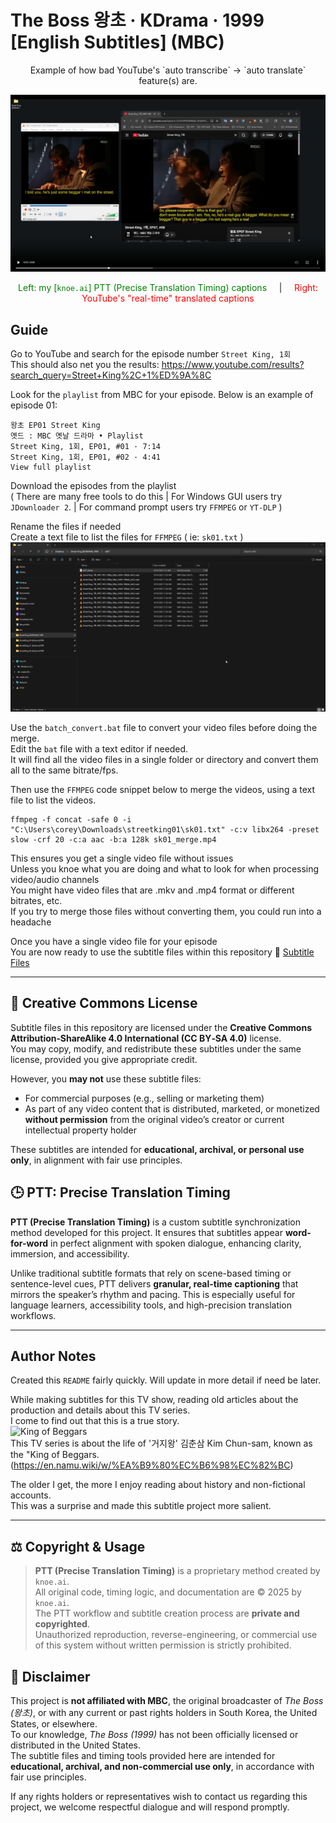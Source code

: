 # The Boss 왕초 ‧ KDrama ‧ 1999 [English Subtitles] (MBC)  

<div align="center">
Example of how bad YouTube's `auto transcribe` → `auto translate` feature(s) are. 

[![Watch the video](assets/chrome_XHcIxlGkvA.png)](https://knoeai.github.io/English-Subtitles-The-Boss-KDrama-1999/subs.html)  

<span style="color: green;">Left: my [`knoe.ai`] PTT (Precise Translation Timing) captions</span> &nbsp;&nbsp;&nbsp;   |  &nbsp;&nbsp;&nbsp;  <span style="color: red;">Right: YouTube's "real-time" translated captions</span> 
</div>  

## Guide
Go to YouTube and search for the episode number `Street King, 1회`  
This should also net you the results: https://www.youtube.com/results?search_query=Street+King%2C+1%ED%9A%8C

Look for the `playlist` from MBC for your episode. Below is an example of episode 01:  
```
왕초 EP01 Street King   
옛드 : MBC 옛날 드라마 • Playlist  
Street King, 1회, EP01, #01 · 7:14  
Street King, 1회, EP01, #02 · 4:41  
View full playlist  
```
Download the episodes from the playlist  
( There are many free tools to do this | For Windows GUI users try `JDownloader 2`. | For command prompt users try `FFMPEG` or `YT-DLP` )  

Rename the files if needed   
Create a text file to list the files for `FFMPEG` ( ie: `sk01.txt` )  
![Demo of feature](assets/6Y1BI8hPFe.gif)  

Use the `batch_convert.bat` file to convert your video files before doing the merge.  
Edit the `bat` file with a text editor if needed.  
It will find all the video files in a single folder or directory and convert them all to the same bitrate/fps.  

Then use the `FFMPEG` code snippet below to merge the videos, using a text file to list the videos.  

```
ffmpeg -f concat -safe 0 -i "C:\Users\corey\Downloads\streetking01\sk01.txt" -c:v libx264 -preset slow -crf 20 -c:a aac -b:a 128k sk01_merge.mp4
```
This ensures you get a single video file without issues  
Unless you knoe what you are doing and what to look for when processing video/audio channels  
You might have video files that are .mkv and .mp4 format or different bitrates, etc.  
If you try to merge those files without converting them, you could run into a headache  

Once you have a single video file for your episode  
You are now ready to use the subtitle files within this repository 📁 [Subtitle Files](subtitles/)  

---  

## 🧾 Creative Commons License

Subtitle files in this repository are licensed under the **Creative Commons Attribution‑ShareAlike 4.0 International (CC BY‑SA 4.0)** license.  
You may copy, modify, and redistribute these subtitles under the same license, provided you give appropriate credit.

However, you **may not** use these subtitle files:
- For commercial purposes (e.g., selling or marketing them)
- As part of any video content that is distributed, marketed, or monetized **without permission** from the original video’s creator or current intellectual property holder

These subtitles are intended for **educational, archival, or personal use only**, in alignment with fair use principles.    

## 🕒 PTT: Precise Translation Timing

**PTT (Precise Translation Timing)** is a custom subtitle synchronization method developed for this project. It ensures that subtitles appear **word-for-word** in perfect alignment with spoken dialogue, enhancing clarity, immersion, and accessibility.

Unlike traditional subtitle formats that rely on scene-based timing or sentence-level cues, PTT delivers **granular, real-time captioning** that mirrors the speaker’s rhythm and pacing. This is especially useful for language learners, accessibility tools, and high-precision translation workflows.  

--- 

## Author Notes  
Created this `README` fairly quickly. Will update in more detail if need be later.  

While making subtitles for this TV show, reading old articles about the production and details about this TV series.  
I come to find out that this is a true story.  
![King of Beggars](https://www.chosun.com/resizer/v2/DRWI25T26TEQEJBWX74R72G6SE.jpg?auth=2bd12229255a936629279f0e6ca38ce78af2507cbacb92f9ed511df7c480deff&width=490&height=354&smart=true)  
This TV series is about the life of '거지왕' 김춘삼 Kim Chun-sam, known as the "King of Beggars.  
(https://en.namu.wiki/w/%EA%B9%80%EC%B6%98%EC%82%BC)   

The older I get, the more I enjoy reading about history and non-fictional accounts.  
This was a surprise and made this subtitle project more salient.  

---

## ⚖️ Copyright & Usage

> **PTT (Precise Translation Timing)** is a proprietary method created by `knoe.ai`.  
> All original code, timing logic, and documentation are © 2025 by `knoe.ai`.  
> The PTT workflow and subtitle creation process are **private and copyrighted**.  
> Unauthorized reproduction, reverse-engineering, or commercial use of this system without written permission is strictly prohibited.
  

## 📢 Disclaimer

This project is **not affiliated with MBC**, the original broadcaster of *The Boss (왕초)*, or with any current or past rights holders in South Korea, the United States, or elsewhere.  
To our knowledge, *The Boss (1999)* has not been officially licensed or distributed in the United States.  
The subtitle files and timing tools provided here are intended for **educational, archival, and non-commercial use only**, in accordance with fair use principles.

If any rights holders or representatives wish to contact us regarding this project, we welcome respectful dialogue and will respond promptly.
